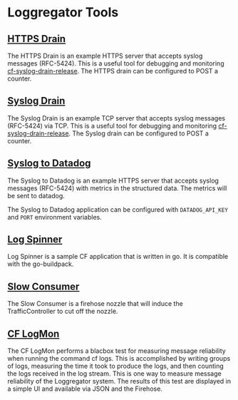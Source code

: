 # Loggregator Tools

## [HTTPS Drain](https://github.com/cloudfoundry-incubator/loggregator-tools/tree/master/https_drain)

The HTTPS Drain is an example HTTPS server that accepts syslog messages
(RFC-5424). This is a useful tool for debugging and monitoring
[cf-syslog-drain-release](https://github.com/cloudfoundry/cf-syslog-drain-release).
The HTTPS drain can be configured to POST a counter.

## [Syslog Drain](https://github.com/cloudfoundry-incubator/loggregator-tools/tree/master/syslog_drain)

The Syslog Drain is an example TCP server that accepts syslog messages
(RFC-5424) via TCP. This is a useful tool for debugging and monitoring
[cf-syslog-drain-release](https://github.com/cloudfoundry/cf-syslog-drain-release).
The Syslog drain can be configured to POST a counter.

## [Syslog to Datadog](https://github.com/cloudfoundry-incubator/loggregator-tools/tree/master/syslog_to_datadog)

The Syslog to Datadog is an example HTTPS server that accepts syslog messages
(RFC-5424) with metrics in the structured data. The metrics will be sent to
datadog.

The Syslog to Datadog application can be configured with `DATADOG_API_KEY` and
`PORT` environment variables.

## [Log Spinner](https://github.com/cloudfoundry-incubator/loggregator-tools/tree/master/logspinner)

Log Spinner is a sample CF application that is written in go. It is compatible
with the go-buildpack.

## [Slow Consumer](https://github.com/cloudfoundry-incubator/loggregator-tools/tree/master/slow_consumer)

The Slow Consumer is a firehose nozzle that will induce the TrafficController
to cut off the nozzle.

## [CF LogMon](https://github.com/cloudfoundry-incubator/cf-logmon)

The CF LogMon performs a blacbox test for measuring message reliability when
running the command cf logs. This is accomplished by writing groups of logs,
measuring the time it took to produce the logs, and then counting the logs
received in the log stream. This is one way to measure message reliability of
the Loggregator system. The results of this test are displayed in a simple UI
and available via JSON and the Firehose.
